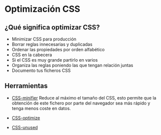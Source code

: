 # Optimización CSS

## ¿Qué significa optimizar CSS?

* Minimizar CSS para producción 
* Borrar reglas innecesarias y duplicadas 
* Ordenar las propiedades por orden alfabético 
* CSS en la cabecera 
* Si el CSS es muy grande partirlo en varios 
* Organiza las reglas poniendo las que tengan relación juntas 
* Documento tus ficheros CSS

## Herramientas

* [CSS-minifier](http://www.cssminifier.com/)
  Reduce al máximo el tamaño del CSS, esto permite que la obtención de este fichero por parte del navegador sea más rápido y tenga menos coste en datos.

* [CSS-optimize](https://www.cssportal.com/css-optimize/)
  
* [CSS-unused](http://unused-css.com/)